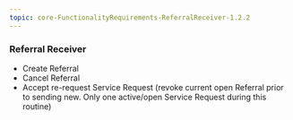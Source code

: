 ```yaml
---
topic: core-FunctionalityRequirements-ReferralReceiver-1.2.2
---
```


### Referral Receiver

- Create Referral
- Cancel Referral 
- Accept re-request Service Request (revoke current open Referral prior to sending new. Only one active/open Service Request during this routine)

<br>